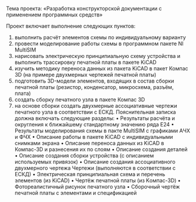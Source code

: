 Тема проекта: «Разработка конструкторской документации с применением
программных средств»

Проект включает выполнение следующих пунктов:
1. выполнить расчёт элементов схемы по индивидуальному варианту
2. провести моделирование работы схемы в программном пакете NI
MultiSIM
3. нарисовать электрическую принципиальную схему устройства и
выполнить трассировку печатной платы в пакете KiCAD
4. изучить методику переноса данных из пакета KiCAD в пакет
Компас 3D (на примере двухмерных чертежей печатной платы)
5. подготовить 3D-модели элементов, входящих в состав сборки печатной
платы (резистор, конденсатор, микросхема, разъём, плата)
6. создать сборку печатного узла в пакете Компас 3D
7. на основе сборки создать двухмерные ассоциативные чертежи
печатного узла в соответствии с ЕСКД.
Пояснительная записка должна включать следующие разделы:
• Результаты расчёта и округления к ближайшему стандартному значению
ряда Е24
• Результаты моделирования схемы в пакте MultiSIM с графиками АЧХ и
ФЧХ
• Описание работы в пакете KiCAD с индивидуальными снимками экрана
• Описание переноса данных из KiCAD в Компас-3D и разнесения их по
слоям
• Описание создания деталей
• Описание создания сборки устройства (с описанием используемых
привязок)
• Описание создания ассоциативного двухмерного чертежа
Чертежи (выполняются в соответствии с ЕСКД)
• Электрическая принципиальная схема и перечень элементов (из KiCAD)
• Чертёж печатной платы (из Kомпас-3D)
• Фотореалистичный рисунок печатного узла
• Сборочный чертёж печатной платы с элементами и спецификацией
